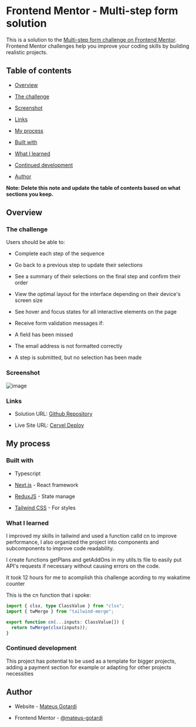 # Frontend Mentor - Multi-step form solution

This is a solution to the [Multi-step form challenge on Frontend Mentor](https://www.frontendmentor.io/challenges/multistep-form-YVAnSdqQBJ). Frontend Mentor challenges help you improve your coding skills by building realistic projects.

## Table of contents

- [Overview](#overview)

- [The challenge](#the-challenge)

- [Screenshot](#screenshot)

- [Links](#links)

- [My process](#my-process)

- [Built with](#built-with)

- [What I learned](#what-i-learned)

- [Continued development](#continued-development)


- [Author](#author)


**Note: Delete this note and update the table of contents based on what sections you keep.**

## Overview

### The challenge

Users should be able to:

- Complete each step of the sequence

- Go back to a previous step to update their selections

- See a summary of their selections on the final step and confirm their order

- View the optimal layout for the interface depending on their device's screen size

- See hover and focus states for all interactive elements on the page

- Receive form validation messages if:

- A field has been missed

- The email address is not formatted correctly

- A step is submitted, but no selection has been made

### Screenshot

![image](https://github.com/mateus-gotardi/multi-step-form/assets/98918812/863d5f91-0a02-4d35-a7cc-6a844b5e691c)

### Links

- Solution URL: [Github Repository](https://github.com/mateus-gotardi/multi-step-form)

- Live Site URL: [Cervel Deploy](https://multi-step-form-eight-livid.vercel.app)

## My process

### Built with

- Typescript

- [Next.js](https://nextjs.org/) - React framework

- [ReduxJS](https://redux.js.org) - State manage

- [Tailwind CSS](https://tailwindcss.com) - For styles

### What I learned

I improved my skills in tailwind and used a function calld cn to improve performance, I also organized the project into components and subcomponents to improve code readability.

I create functions getPlans and getAddOns in my utils.ts file to easily put API's requests if necessary without causing errors on the code.

It took 12 hours for me to acomplish this challenge acording to my wakatime counter

This is the cn function that i spoke:

```ts
import { clsx, type ClassValue } from "clsx";
import { twMerge } from "tailwind-merge";

export function cn(...inputs: ClassValue[]) {
  return twMerge(clsx(inputs));
}
```

### Continued development

This project has potential to be used as a template for bigger projects, adding a payment section for example or adapting for other projects necessities

## Author

- Website - [Mateus Gotardi](https://mateusgotardi.vercel.app)

- Frontend Mentor - [@mateus-gotardi](https://www.frontendmentor.io/profile/mateus-gotardi)
